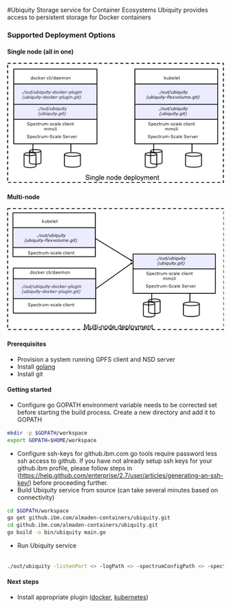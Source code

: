 #Ubiquity Storage service for Container Ecosystems
Ubiquity provides access to persistent storage for Docker containers
### Supported Deployment Options
#### Single node (all in one)
![Single node](images/singleNode.jpg)
#### Multi-node
![Multi node](images/multiNode.jpg)
#### Prerequisites
  * Provision a system running GPFS client and NSD server
  * Install [golang](https://golang.org/)
  * Install git

#### Getting started
- Configure go
GOPATH environment variable needs to be corrected set before starting the build process. Create a new directory and add it to GOPATH 
```bash
mkdir -p $GOPATH/workspace
export GOPATH=$HOME/workspace
```
- Configure ssh-keys for github.ibm.com
go tools require password less ssh access to github. If you have not already setup ssh keys for your github.ibm profile, please follow steps in 
(https://help.github.com/enterprise/2.7/user/articles/generating-an-ssh-key/) before proceeding further. 
- Build Ubiquity service from source (can take several minutes based on connectivity)
```bash
cd $GOPATH/workspace
go get github.ibm.com/almaden-containers/ubiquity.git
cd github.ibm.com/almaden-containers/ubiquity.git
go build -o bin/ubiquity main.go

```
- Run Ubiquity service
```bash

./out/ubiquity -listenPort <> -logPath <> -spectrumConfigPath <> -spectrumDefaultFilesystem <>
```
#### Next steps
- Install appropriate plugin ([docker](https://github.ibm.com/almaden-containers/ubiquity-docker-plugin), [kubernetes](https://github.ibm.com/almaden-containers/ubiquity-flexvolume))
